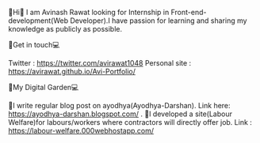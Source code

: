 📌Hi👋 I am Avinash Rawat looking for Internship in Front-end-development(Web Developer).I have passion for learning and sharing my knowledge as publicly as possible.

📌Get in touch💻

Twitter : https://twitter.com/avirawat1048
Personal site : https://avirawat.github.io/Avi-Portfolio/

📌My Digital Garden💻

📝I write regular blog post on ayodhya(Ayodhya-Darshan). Link here: https://ayodhya-darshan.blogspot.com/            .
💢I developed a site(Labour Welfare)for labours/workers where contractors will directly offer job. Link : https://labour-welfare.000webhostapp.com/ 
<!--
**avirawat/avirawat** is a ✨ _special_ ✨ repository because its `README.md` (this file) appears on your GitHub profile.

Here are some ideas to get you started:

- 🔭 I’m currently working on ...
- 🌱 I’m currently learning ...
- 👯 I’m looking to collaborate on ...
- 🤔 I’m looking for help with ...
- 💬 Ask me about ...
- 📫 How to reach me: ...
- 😄 Pronouns: ...
- ⚡ Fun fact: ...
-->
